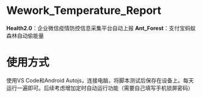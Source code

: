 # Wework_Temperature_Report
**Health2.0**：企业微信疫情防控信息采集平台自动上报
**Ant_Forest**：支付宝蚂蚁森林自动偷能量

# 使用方式
使用VS Code和Android Autojs，连接电脑，将脚本测试后保存在设备上。每天运行一遍即可。后续考虑增加定时自动运行功能（需要自己填写手机锁屏密码）

